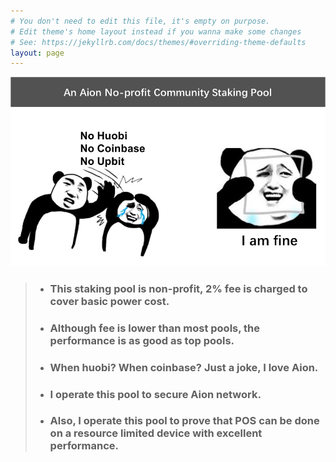 ```yaml
---
# You don't need to edit this file, it's empty on purpose.
# Edit theme's home layout instead if you wanna make some changes
# See: https://jekyllrb.com/docs/themes/#overriding-theme-defaults
layout: page
---
```

<img src="whenhuobi.jpg" alt="drawing"/>

> + ### This staking pool is non-profit, 2% fee is charged to cover basic power cost.
> + ### Although fee is lower than most pools, the performance is as good as top pools.
> + ### When huobi? When coinbase? Just a joke, I love Aion.
> + ### I operate this pool to secure Aion network.
> + ### Also, I operate this pool to prove that POS can be done on a resource limited device with excellent performance.

